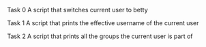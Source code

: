 Task 0
A script that switches current user to betty

Task 1
A script that prints the effective username of the current user

Task 2
A script that prints all the groups the current user is part of
